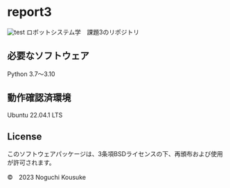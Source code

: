# report3
![test](https://github.com/noguchi82/report3/actions/workflows/test.yml/badge.svg)
ロボットシステム学　課題3のリポジトリ
## 必要なソフトウェア
Python 3.7～3.10

## 動作確認済環境
Ubuntu 22.04.1 LTS

## License
このソフトウェアパッケージは、3条項BSDライセンスの下、再頒布および使用が許可されます。

©　2023 Noguchi Kousuke
